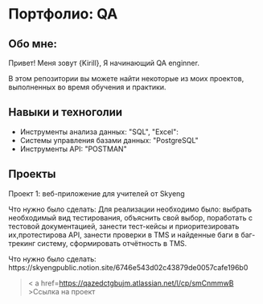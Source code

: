 # Портфолио: QA

## Обо мне:

Привет! Меня зовут {Kirill}, Я начинающий QA enginner.

В этом репозитории вы можете найти некоторые из моих проектов, выполненных во время обучения и практики.

## Навыки и техноголии
- Инструменты анализа данных: "SQL", "Excel":
- Системы управления базами данных: "PostgreSQL"
- Инструменты API: "POSTMAN"



## Проекты
<p> Проект 1: веб-приложение для учителей от Skyeng
<p> Что нужно было сделать: Для реализации необходимо было: выбрать необходимый вид тестирования, объяснить свой выбор, поработать с тестовой документацией, занести тест-кейсы и приоритезировать их,протестирова API, занести проверки в TMS и найденные баги в баг-трекинг систему, сформировать отчётность в TMS.
<p> Что нужно было сделать: https://skyengpublic.notion.site/6746e543d02c43879de0057cafe196b0
  

  > < a href=https://qazedctgbujm.atlassian.net/l/cp/smCnmmwB >Ссылка на проект</a>
  
